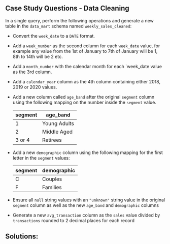 ## Case Study Questions - Data Cleaning
In a single query, perform the following operations and generate a new table in the `data_mart` schema named `weekly_sales_cleaned`:
- Convert the `week_date` to a `DATE` format.
- Add a `week_number` as the second column for each `week_date` value, for example any value from the 1st of January to 7th of January will be 1, 8th to 14th will be 2 etc.
- Add a `month_number` with the calendar month for each `week_date value as the 3rd column.
- Add a `calendar_year` column as the 4th column containing either 2018, 2019 or 2020 values.
- Add a new column called `age_band` after the original `segment` column using the following mapping on the number inside the `segment` value.

    segment |	age_band |
    |--|--|
    1 |	Young Adults |
    2 |	Middle Aged |
    3 or 4 |	Retirees |

- Add a new `demographic` column using the following mapping for the first letter in the `segment` values:

    segment |	demographic |
    |--|--|
    C |	Couples |
    F |	Families |

- Ensure all `null` string values with an `"unknown"` string value in the original `segment` column as well as the new `age_band` and `demographic` columns

- Generate a new `avg_transaction` column as the `sales` value divided by `transactions` rounded to 2 decimal places for each record

## Solutions:
